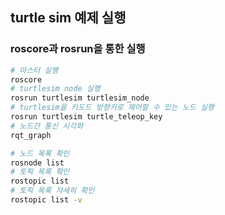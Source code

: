 ## turtle sim 예제 실행

### roscore과 rosrun을 통한 실행

```bash
# 마스터 실행
roscore
# turtlesim node 실행
rosrun turtlesim turtlesim_node
# turtlesim을 키도드 방향키로 제어할 수 있는 노드 실행
rosrun turtlesim turtle_teleop_key
# 노드간 통신 시각화
rqt_graph
```
```bash
# 노드 목록 확인
rosnode list
# 토픽 목록 확인
rostopic list
# 토픽 목록 자세히 확인
rostopic list -v
```


